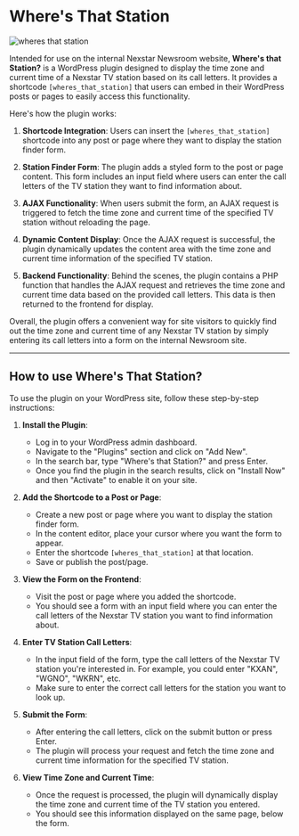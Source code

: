 # Where's That Station

![wheres that station](https://github.com/heliogoodbye/Wheres-That-Station/assets/105381685/c67a370e-a331-4017-a137-15f0b7df1eaf)

Intended for use on the internal Nexstar Newsroom website, **Where's that Station?** is a WordPress plugin designed to display the time zone and current time of a Nexstar TV station based on its call letters. It provides a shortcode `[wheres_that_station]` that users can embed in their WordPress posts or pages to easily access this functionality.

Here's how the plugin works:

1. **Shortcode Integration**: Users can insert the `[wheres_that_station]` shortcode into any post or page where they want to display the station finder form.

2. **Station Finder Form**: The plugin adds a styled form to the post or page content. This form includes an input field where users can enter the call letters of the TV station they want to find information about.

3. **AJAX Functionality**: When users submit the form, an AJAX request is triggered to fetch the time zone and current time of the specified TV station without reloading the page.

4. **Dynamic Content Display**: Once the AJAX request is successful, the plugin dynamically updates the content area with the time zone and current time information of the specified TV station.

5. **Backend Functionality**: Behind the scenes, the plugin contains a PHP function that handles the AJAX request and retrieves the time zone and current time data based on the provided call letters. This data is then returned to the frontend for display.

Overall, the plugin offers a convenient way for site visitors to quickly find out the time zone and current time of any Nexstar TV station by simply entering its call letters into a form on the internal Newsroom site.

---

## How to use Where's That Station?

To use the plugin on your WordPress site, follow these step-by-step instructions:

1. **Install the Plugin**:
   - Log in to your WordPress admin dashboard.
   - Navigate to the "Plugins" section and click on "Add New".
   - In the search bar, type "Where's that Station?" and press Enter.
   - Once you find the plugin in the search results, click on "Install Now" and then "Activate" to enable it on your site.

2. **Add the Shortcode to a Post or Page**:
   - Create a new post or page where you want to display the station finder form.
   - In the content editor, place your cursor where you want the form to appear.
   - Enter the shortcode `[wheres_that_station]` at that location.
   - Save or publish the post/page.

3. **View the Form on the Frontend**:
   - Visit the post or page where you added the shortcode.
   - You should see a form with an input field where you can enter the call letters of the Nexstar TV station you want to find information about.

4. **Enter TV Station Call Letters**:
   - In the input field of the form, type the call letters of the Nexstar TV station you're interested in. For example, you could enter "KXAN", "WGNO", "WKRN", etc.
   - Make sure to enter the correct call letters for the station you want to look up.

5. **Submit the Form**:
   - After entering the call letters, click on the submit button or press Enter.
   - The plugin will process your request and fetch the time zone and current time information for the specified TV station.

6. **View Time Zone and Current Time**:
   - Once the request is processed, the plugin will dynamically display the time zone and current time of the TV station you entered.
   - You should see this information displayed on the same page, below the form.

